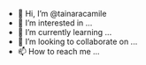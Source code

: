 - 👋 Hi, I’m @tainaracamile
- 👀 I’m interested in ...
- 🌱 I’m currently learning ...
- 💞️ I’m looking to collaborate on ...
- 📫 How to reach me ...

<!---
tainaracamile/tainaracamile is a ✨ special ✨ repository because its `README.md` (this file) appears on your GitHub profile.
You can click the Preview link to take a look at your changes.
--->
